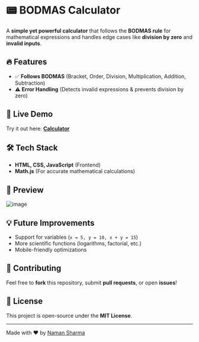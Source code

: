 # 📟 BODMAS Calculator

A **simple yet powerful calculator** that follows the **BODMAS rule** for mathematical expressions and handles edge cases like **division by zero** and **invalid inputs**.

## 🔥 Features
- ✅ **Follows BODMAS** (Bracket, Order, Division, Multiplication, Addition, Subtraction)
- ⚠️ **Error Handling** (Detects invalid expressions & prevents division by zero)

## 🚀 Live Demo
Try it out here: **[Calculator](https://namansharma1201.github.io/Calulator/)**

## 🛠️ Tech Stack
- **HTML, CSS, JavaScript** (Frontend)
- **Math.js** (For accurate mathematical calculations)

## 📸 Preview
![image](https://github.com/user-attachments/assets/e4463d2c-d064-4cb3-88d0-1d8d569e9802)




## 💡 Future Improvements
- Support for variables (`x = 5, y = 10, x + y = 15`)
- More scientific functions (logarithms, factorial, etc.)
- Mobile-friendly optimizations

## 🤝 Contributing
Feel free to **fork** this repository, submit **pull requests**, or open **issues**!

## 📝 License
This project is open-source under the **MIT License**.

---
Made with ❤️ by [Naman Sharma](https://github.com/namansharma1201)

